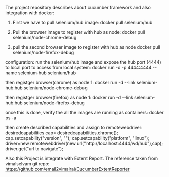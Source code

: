 

The project repository describes about cucumber framework and also integration with docker:


1) First we have to pull selenium/hub image:
docker pull selenium/hub 

2) Pull the browser image to register with hub as node:
docker pull selenium/node-chrome-debug

3) pull the second browser image to register with hub as node
docker pull selenium/node-firefox-debug

configuration:
run the selenium/hub image and expose the hub port (4444) to local port to access from local system:
docker run -d -p 4444:4444 --name selenium-hub selenium/hub

then registger browser(chrome) as node 1:
 docker run -d --link selenium-hub:hub selenium/node-chrome-debug

then registger browser(firefox) as node 1: 
 docker run -d --link selenium-hub:hub selenium/node-firefox-debug

once this is done, verify the all the images are running as containers:
docker ps -a

then create described capabilities and assign to remotewebdriver:
desiredcapabilities cap=
desiredcapabilities.chrome();
            cap.setcapability("version", "");
            cap.setcapability("platform", "linux");
            driver=new remotewebdriver(new url("http://localhost:4444/wd/hub"),cap);
			driver.get("url to navigate");

Also this Project is integrate with Extent Report.
The reference taken from vimalselvam git repo: https://github.com/email2vimalraj/CucumberExtentReporter

